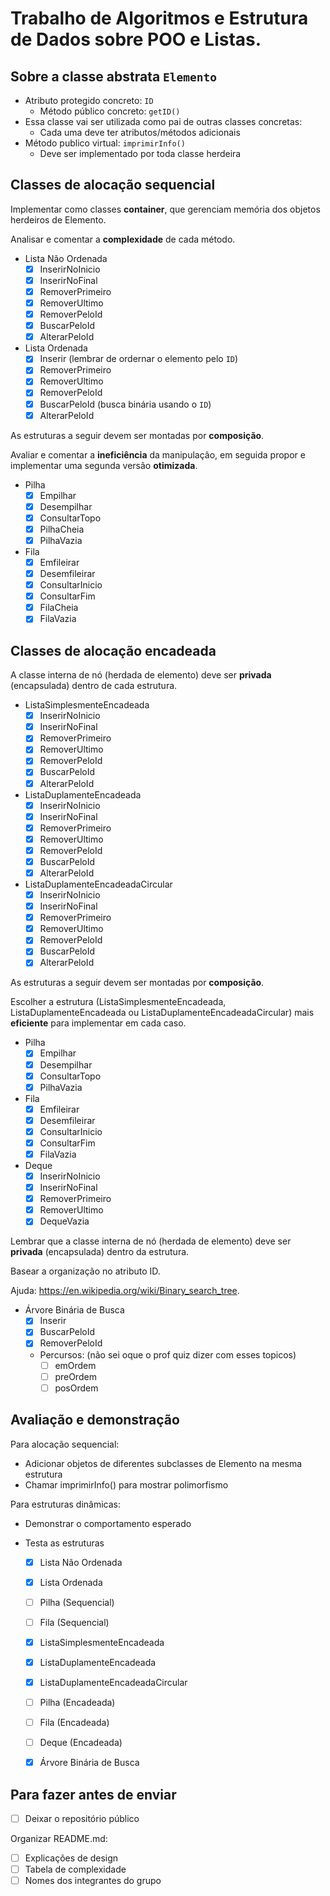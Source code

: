 # Trabalho de Algoritmos e Estrutura de Dados sobre POO e Listas. 

## Sobre a classe abstrata `Elemento`

- Atributo protegido concreto: `ID`
  - Método público concreto: `getID()`
- Essa classe vai ser utilizada como pai de outras classes concretas:
  - Cada uma deve ter atributos/métodos adicionais
- Método publico virtual: `imprimirInfo()`
  - Deve ser implementado por toda classe herdeira

## Classes de alocação sequencial

Implementar como classes **container**, que gerenciam memória dos objetos herdeiros de Elemento.

Analisar e comentar a **complexidade** de cada método.

- Lista Não Ordenada
  - [X] InserirNoInicio
  - [X] InserirNoFinal
  - [X] RemoverPrimeiro
  - [X] RemoverUltimo
  - [X] RemoverPeloId
  - [X] BuscarPeloId
  - [X] AlterarPeloId

- Lista Ordenada
  - [X] Inserir (lembrar de ordernar o elemento pelo `ID`)
  - [X] RemoverPrimeiro
  - [X] RemoverUltimo
  - [X] RemoverPeloId
  - [X] BuscarPeloId (busca binária usando o `ID`)
  - [X] AlterarPeloId

As estruturas a seguir devem ser montadas por **composição**.

Avaliar e comentar a **ineficiência** da manipulação, em seguida propor e implementar uma segunda versão **otimizada**.

- Pilha
  - [X] Empilhar
  - [X] Desempilhar
  - [X] ConsultarTopo
  - [X] PilhaCheia
  - [X] PilhaVazia

- Fila
  - [X] Emfileirar
  - [X] Desemfileirar
  - [X] ConsultarInicio
  - [X] ConsultarFim
  - [X] FilaCheia
  - [X] FilaVazia

## Classes de alocação encadeada

A classe interna de nó (herdada de elemento) deve ser **privada** (encapsulada) dentro de cada estrutura.

- ListaSimplesmenteEncadeada
  - [X] InserirNoInicio
  - [X] InserirNoFinal
  - [X] RemoverPrimeiro
  - [X] RemoverUltimo
  - [X] RemoverPeloId
  - [X] BuscarPeloId
  - [X] AlterarPeloId

- ListaDuplamenteEncadeada
  - [X] InserirNoInicio
  - [X] InserirNoFinal
  - [X] RemoverPrimeiro
  - [X] RemoverUltimo
  - [X] RemoverPeloId
  - [X] BuscarPeloId
  - [X] AlterarPeloId

- ListaDuplamenteEncadeadaCircular
  - [X] InserirNoInicio
  - [X] InserirNoFinal
  - [X] RemoverPrimeiro
  - [X] RemoverUltimo
  - [X] RemoverPeloId
  - [X] BuscarPeloId
  - [X] AlterarPeloId

As estruturas a seguir devem ser montadas por **composição**.

Escolher a estrutura (ListaSimplesmenteEncadeada, ListaDuplamenteEncadeada ou ListaDuplamenteEncadeadaCircular) mais **eficiente** para implementar em cada caso.

- Pilha
  - [X] Empilhar
  - [X] Desempilhar
  - [X] ConsultarTopo
  - [X] PilhaVazia

- Fila
  - [X] Emfileirar
  - [X] Desemfileirar
  - [X] ConsultarInicio
  - [X] ConsultarFim
  - [X] FilaVazia

- Deque
  - [X] InserirNoInicio
  - [X] InserirNoFinal
  - [X] RemoverPrimeiro
  - [X] RemoverUltimo
  - [X] DequeVazia

Lembrar que a classe interna de nó (herdada de elemento) deve ser **privada** (encapsulada) dentro da estrutura.

Basear a organização no atributo ID.

Ajuda: https://en.wikipedia.org/wiki/Binary_search_tree.

- Árvore Binária de Busca
  - [X] Inserir
  - [X] BuscarPeloId
  - [X] RemoverPeloId
  - Percursos: (não sei oque o prof quiz dizer com esses topicos)
    - [ ] emOrdem
    - [ ] preOrdem
    - [ ] posOrdem

## Avaliação e demonstração

Para alocação sequencial:
- Adicionar objetos de diferentes subclasses de Elemento na mesma estrutura
- Chamar imprimirInfo() para mostrar polimorfismo

Para estruturas dinâmicas:
- Demonstrar o comportamento esperado

- Testa as estruturas
  - [X] Lista Não Ordenada
  - [X] Lista Ordenada
  - [ ] Pilha (Sequencial)
  - [ ] Fila (Sequencial)
  - [X] ListaSimplesmenteEncadeada
  - [X] ListaDuplamenteEncadeada
  - [X] ListaDuplamenteEncadeadaCircular
  - [ ] Pilha (Encadeada)
  - [ ] Fila (Encadeada)
  - [ ] Deque (Encadeada)
  - [X] Árvore Binária de Busca

    
## Para fazer antes de enviar

- [ ] Deixar o repositório público

Organizar README.md:
- [ ] Explicações de design
- [ ] Tabela de complexidade
- [ ] Nomes dos integrantes do grupo
